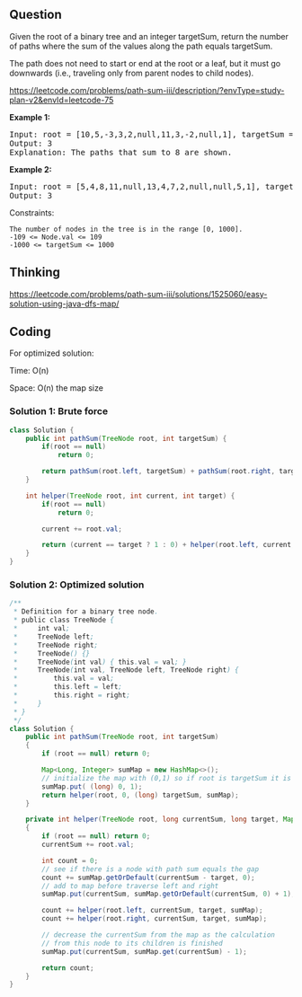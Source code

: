 ## Question
Given the root of a binary tree and an integer targetSum, return the number of paths where the sum of the values along the path equals targetSum.

The path does not need to start or end at the root or a leaf, but it must go downwards (i.e., traveling only from parent nodes to child nodes).

https://leetcode.com/problems/path-sum-iii/description/?envType=study-plan-v2&envId=leetcode-75

**Example 1:**
<pre>
Input: root = [10,5,-3,3,2,null,11,3,-2,null,1], targetSum = 8
Output: 3
Explanation: The paths that sum to 8 are shown.
</pre>

**Example 2:**
<pre>
Input: root = [5,4,8,11,null,13,4,7,2,null,null,5,1], targetSum = 22
Output: 3
</pre>

Constraints:

    The number of nodes in the tree is in the range [0, 1000].
    -109 <= Node.val <= 109
    -1000 <= targetSum <= 1000


## Thinking
https://leetcode.com/problems/path-sum-iii/solutions/1525060/easy-solution-using-java-dfs-map/

## Coding 
For optimized solution:

Time: O(n)

Space: O(n) the map size

### Solution 1: Brute force
```java
class Solution {
    public int pathSum(TreeNode root, int targetSum) {
        if(root == null)
            return 0;

        return pathSum(root.left, targetSum) + pathSum(root.right, targetSum) + helper(root, 0, targetSum);
    }

    int helper(TreeNode root, int current, int target) {
        if(root == null)
            return 0;

        current += root.val;

        return (current == target ? 1 : 0) + helper(root.left, current, target) + helper(root.right, current, target);
    }
}
```

### Solution 2: Optimized solution
```java
/**
 * Definition for a binary tree node.
 * public class TreeNode {
 *     int val;
 *     TreeNode left;
 *     TreeNode right;
 *     TreeNode() {}
 *     TreeNode(int val) { this.val = val; }
 *     TreeNode(int val, TreeNode left, TreeNode right) {
 *         this.val = val;
 *         this.left = left;
 *         this.right = right;
 *     }
 * }
 */
class Solution {
    public int pathSum(TreeNode root, int targetSum)
    {
        if (root == null) return 0;

        Map<Long, Integer> sumMap = new HashMap<>();
        // initialize the map with (0,1) so if root is targetSum it is counted
        sumMap.put( (long) 0, 1);
        return helper(root, 0, (long) targetSum, sumMap);
    }

    private int helper(TreeNode root, long currentSum, long target, Map<Long, Integer> sumMap)
    {
        if (root == null) return 0;
        currentSum += root.val;

        int count = 0;
        // see if there is a node with path sum equals the gap
        count += sumMap.getOrDefault(currentSum - target, 0);
        // add to map before traverse left and right 
        sumMap.put(currentSum, sumMap.getOrDefault(currentSum, 0) + 1);

        count += helper(root.left, currentSum, target, sumMap);
        count += helper(root.right, currentSum, target, sumMap);

        // decrease the currentSum from the map as the calculation 
        // from this node to its children is finished
        sumMap.put(currentSum, sumMap.get(currentSum) - 1);

        return count;
    }
}
```